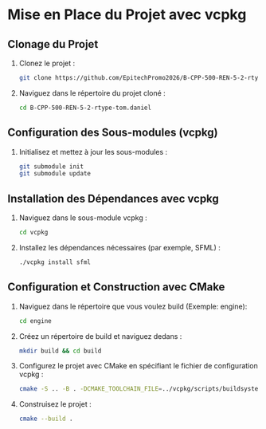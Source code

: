 # Mise en Place du Projet avec vcpkg

## Clonage du Projet

1. Clonez le projet :
   ```bash
   git clone https://github.com/EpitechPromo2026/B-CPP-500-REN-5-2-rtype-tom.daniel
   ```
2. Naviguez dans le répertoire du projet cloné :
   ```bash
   cd B-CPP-500-REN-5-2-rtype-tom.daniel
   ```

## Configuration des Sous-modules (vcpkg)

1. Initialisez et mettez à jour les sous-modules :
   ```bash
   git submodule init
   git submodule update
   ```

## Installation des Dépendances avec vcpkg

1. Naviguez dans le sous-module vcpkg :
   ```bash
   cd vcpkg
   ```
2. Installez les dépendances nécessaires (par exemple, SFML) :
   ```bash
   ./vcpkg install sfml
   ```

## Configuration et Construction avec CMake

1. Naviguez dans le répertoire que vous voulez build (Exemple: engine):
   ```bash
   cd engine
   ```
2. Créez un répertoire de build et naviguez dedans :
   ```bash
   mkdir build && cd build
   ```
3. Configurez le projet avec CMake en spécifiant le fichier de configuration vcpkg :
   ```bash
   cmake -S .. -B . -DCMAKE_TOOLCHAIN_FILE=../vcpkg/scripts/buildsystems/vcpkg.cmake
   ```
4. Construisez le projet :
   ```bash
   cmake --build .
   ```
